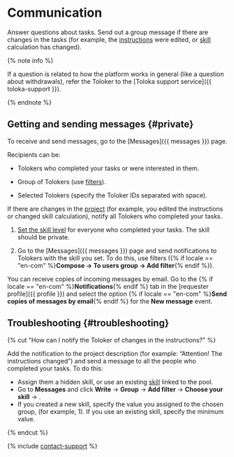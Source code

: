 # Communication

Answer questions about tasks. Send out a group message if there are changes in the tasks (for example, the [instructions](../../glossary.md#task-instruction) were edited, or [skill](../../glossary.md#skill) calculation has changed).

{% note info %}

If a question is related to how the platform works in general (like a question about withdrawals), refer the Toloker to the [Toloka support service]({{ toloka-support }}).

{% endnote %}


## Getting and sending messages {#private}

To receive and send messages, go to the [Messages]({{ messages }}) page.

Recipients can be:

- Tolokers who completed your tasks or were interested in them.

- Group of Tolokers (use [filters](filters.md)).

- Selected Tolokers (specify the Toloker IDs separated with space).


If there are changes in the [project](../../glossary.md#project) (for example, you edited the instructions or changed skill calculation), notify all Tolokers who completed your tasks.

1. [Set the skill level](nav-assign.md) for everyone who completed your tasks. The skill should be private.

1. Go to the [Messages]({{ messages }}) page and send notifications to Tolokers with the skill you set. To do this, use filters ({% if locale == "en-com" %}**Compose → To users group → Add filter**{% endif %}).


You can receive copies of incoming messages by email. Go to the {% if locale == "en-com" %}**Notifications**{% endif %} tab in the [requester profile]({{ profile }}) and select the option {% if locale == "en-com" %}**Send copies of messages by email**{% endif %} for the **New message** event.


## Troubleshooting {#troubleshooting}

{% cut "How can I notify the Toloker of changes in the instructions?" %}

Add the notification to the project description (for example: “Attention! The instructions changed”) and send a message to all the people who completed your tasks. To do this:
- Assign them a hidden skill, or use an existing [skill](nav-assign.md) linked to the pool.
- Go to **Messages** and click **Write** → **Group** → **Add filter** → **Choose your skill** → **<skill name>**.
- If you created a new skill, specify the value you assigned to the chosen group, (for example, 1). If you use an existing skill, specify the minimum value.

{% endcut %}


{% include [contact-support](../_includes/contact-support-help.md) %}
